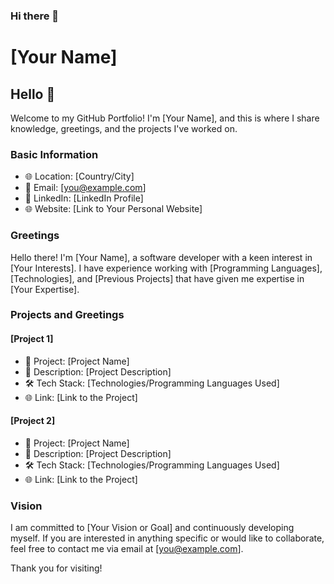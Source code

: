 ### Hi there 👋
# [Your Name]

## Hello 👋

Welcome to my GitHub Portfolio! I'm [Your Name], and this is where I share knowledge, greetings, and the projects I've worked on.

### Basic Information

- 🌐 Location: [Country/City]
- 📧 Email: [you@example.com]
- 🔗 LinkedIn: [LinkedIn Profile]
- 🌐 Website: [Link to Your Personal Website]

### Greetings

Hello there! I'm [Your Name], a software developer with a keen interest in [Your Interests]. I have experience working with [Programming Languages], [Technologies], and [Previous Projects] that have given me expertise in [Your Expertise].

### Projects and Greetings

#### [Project 1]

- 📂 Project: [Project Name]
- 📝 Description: [Project Description]
- 🛠️ Tech Stack: [Technologies/Programming Languages Used]
- 🌐 Link: [Link to the Project]

#### [Project 2]

- 📂 Project: [Project Name]
- 📝 Description: [Project Description]
- 🛠️ Tech Stack: [Technologies/Programming Languages Used]
- 🌐 Link: [Link to the Project]

### Vision

I am committed to [Your Vision or Goal] and continuously developing myself. If you are interested in anything specific or would like to collaborate, feel free to contact me via email at [you@example.com].

Thank you for visiting!


<!--
**suriyapi/suriyapi** is a ✨ _special_ ✨ repository because its `README.md` (this file) appears on your GitHub profile.

Here are some ideas to get you started:

- 🔭 I’m currently working on ...
- 🌱 I’m currently learning ...
- 👯 I’m looking to collaborate on ...
- 🤔 I’m looking for help with ...
- 💬 Ask me about ...
- 📫 How to reach me: ...
- 😄 Pronouns: ...
- ⚡ Fun fact: ...
-->
